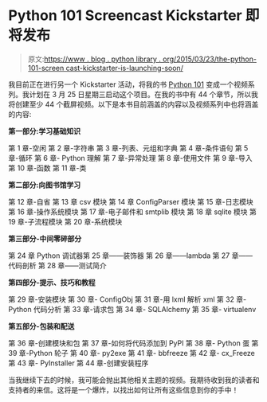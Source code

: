 # Python 101 Screencast Kickstarter 即将发布

> 原文:[https://www . blog . python library . org/2015/03/23/the-python-101-screen cast-kickstarter-is-launching-soon/](https://www.blog.pythonlibrary.org/2015/03/23/the-python-101-screencast-kickstarter-is-launching-soon/)

我目前正在进行另一个 Kickstarter 活动，将我的书 [Python 101](http://www.python101.org) 变成一个视频系列。我计划在 3 月 25 日星期三启动这个项目。在我的书中有 44 个章节，所以我将创建至少 44 个截屏视频。以下是本书目前涵盖的内容以及视频系列中也将涵盖的内容:

**第一部分:学习基础知识**

第 1 章-空闲
第 2 章-字符串
第 3 章-列表、元组和字典
第 4 章-条件语句
第 5 章-循环
第 6 章- Python 理解
第 7 章-异常处理
第 8 章-使用文件
第 9 章-导入
第 10 章-函数
第 11 章-类

**第二部分:向图书馆学习**

第 12 章-自省
第 13 章 csv 模块
第 14 章 ConfigParser 模块
第 15 章-日志模块
第 16 章-操作系统模块
第 17 章-电子邮件和 smtplib 模块
第 18 章 sqlite 模块
第 19 章-子流程模块
第 20 章-系统模块

**第三部分-中间零碎部分**

第 24 章 Python 调试器第 25 章——装饰器
第 26 章——lambda
第 27 章——代码剖析
第 28 章——测试简介

**第四部分-提示、技巧和教程**

第 29 章-安装模块
第 30 章- ConfigObj
第 31 章-用 lxml 解析 xml
第 32 章- Python 代码分析
第 33 章-请求包
第 34 章- SQLAlchemy
第 35 章- virtualenv

**第五部分-包装和配送**

第 36 章-创建模块和包
第 37 章-如何将代码添加到 PyPI
第 38 章- Python 蛋
第 39 章-Python 轮子
第 40 章- py2exe
第 41 章- bbfreeze
第 42 章- cx_Freeze
第 43 章- PyInstaller
第 44 章-创建安装程序

当我继续下去的时候，我可能会抛出其他相关主题的视频。我期待收到我的读者和支持者的来信。这将是一个爆炸，以找出如何让所有这些信息到你的手中！